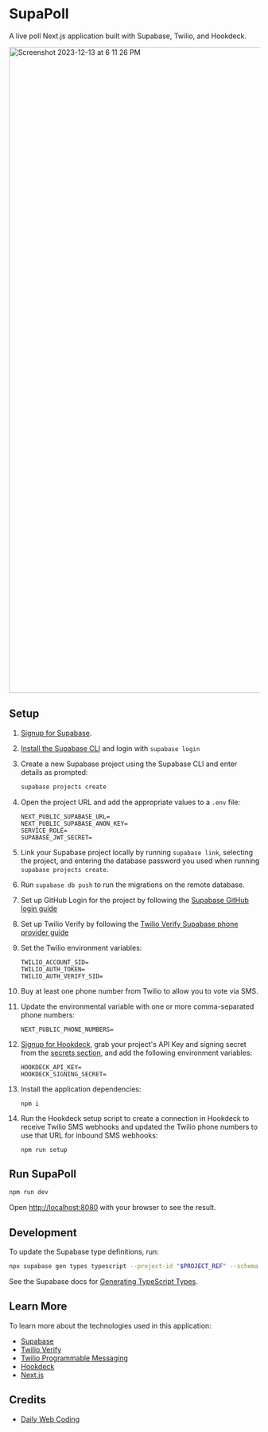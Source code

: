# SupaPoll

A live poll Next.js application built with Supabase, Twilio, and Hookdeck.

<img width="1299" alt="Screenshot 2023-12-13 at 6 11 26 PM" src="https://github.com/Chensokheng/next-supabase-vote/assets/52232579/614c6d64-80f1-43ee-a5fb-288f27b581da">

## Setup

1. [Signup for Supabase](https://supabase.com/dashboard/sign-up).
2. [Install the Supabase CLI](https://supabase.com/docs/guides/cli/getting-started) and login with `supabase login`
3. Create a new Supabase project using the Supabase CLI and enter details as prompted:
   ```bash
   supabase projects create
   ```
4. Open the project URL and add the appropriate values to a `.env` file:

   ```
   NEXT_PUBLIC_SUPABASE_URL=
   NEXT_PUBLIC_SUPABASE_ANON_KEY=
   SERVICE_ROLE=
   SUPABASE_JWT_SECRET=
   ```

5. Link your Supabase project locally by running `supabase link`, selecting the project, and entering the database password you used when running `supabase projects create`.
6. Run `supabase db push` to run the migrations on the remote database.
7. Set up GitHub Login for the project by following the [Supabase GitHub login guide](https://supabase.com/docs/guides/auth/social-login/auth-github)
8. Set up Twilio Verify by following the [Twilio Verify Supabase phone provider guide](https://supabase.com/docs/guides/auth/phone-login/twilio#twilio-verify)
9. Set the Twilio environment variables:
   ```
   TWILIO_ACCOUNT_SID=
   TWILIO_AUTH_TOKEN=
   TWILIO_AUTH_VERIFY_SID=
   ```
10. Buy at least one phone number from Twilio to allow you to vote via SMS.
11. Update the environmental variable with one or more comma-separated phone numbers:
    ```
    NEXT_PUBLIC_PHONE_NUMBERS=
    ```
12. [Signup for Hookdeck](https://dashboard.hookdeck.com/signup?ref=github-supapoll), grab your project's API Key and signing secret from the [secrets section](https://dashboard.hookdeck.com/settings/project/secrets?ref=github-supapoll), and add the following environment variables:
    ```
    HOOKDECK_API_KEY=
    HOOKDECK_SIGNING_SECRET=
    ```
13. Install the application dependencies:
    ```
    npm i
    ```
14. Run the Hookdeck setup script to create a connection in Hookdeck to receive Twilio SMS webhooks and updated the Twilio phone numbers to use that URL for inbound SMS webhooks:
    ```
    npm run setup
    ```

## Run SupaPoll

```bash
npm run dev
```

Open [http://localhost:8080](http://localhost:8080) with your browser to see the result.

## Development

To update the Supabase type definitions, run:

```bash
npx supabase gen types typescript --project-id "$PROJECT_REF" --schema public > lib/types/supabase.ts
```

See the Supabase docs for [Generating TypeScript Types](https://supabase.com/docs/guides/api/rest/generating-types).

## Learn More

To learn more about the technologies used in this application:

- [Supabase](https://supabase.com?ref=github-supapoll)
- [Twilio Verify](https://www.twilio.com/docs/verify?ref=github-supapoll)
- [Twilio Programmable Messaging](https://www.twilio.com/docs/messaging?ref=github-supapoll)
- [Hookdeck](https://hookdeck.com?ref=github-supapoll)
- [Next.js](https://nextjs.org?ref=github-supapoll)

## Credits

- [Daily Web Coding](https://www.patreon.com/dailywebcoding)
